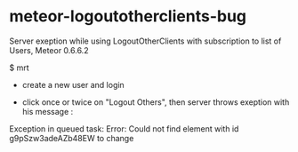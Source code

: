 meteor-logoutotherclients-bug
=============================

Server exeption while using LogoutOtherClients with subscription to list of Users, Meteor 0.6.6.2

$ mrt 

+ create a new user and login

+ click once or twice on "Logout Others", then server throws exeption with his message :

Exception in queued task: Error: Could not find element with id g9pSzw3adeAZb48EW to change
